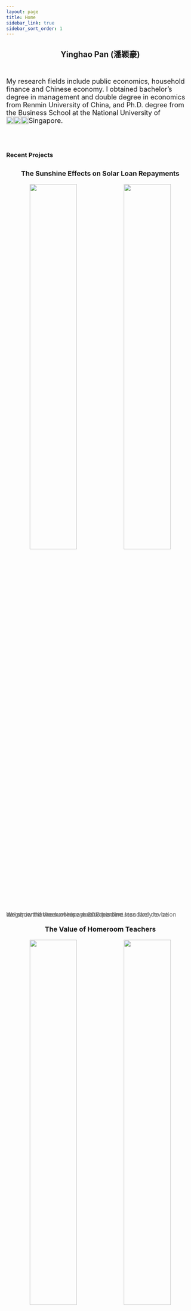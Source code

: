 ```yaml
---
layout: page
title: Home
sidebar_link: true
sidebar_sort_order: 1
---
```



## <center> Yinghao Pan (潘颖豪) </center>

<br>

<font size="4"> My research fields include public economics, household finance and Chinese economy. I obtained bachelor&rsquo;s degree in management and double degree in economics from Renmin University of China, and Ph.D. degree from the Business School at the National University of Singapore.
</font>
 <a href="https://scholar.google.com/citations?user=d8OG-4UAAAAJ&hl=en"><img alt="Scholar logo" src="https://user-images.githubusercontent.com/66117993/96351903-818a8b00-1084-11eb-96f6-3a931d66fff6.png" width="20" height="20" style='float: left'/><a href="https://papers.ssrn.com/sol3/cf_dev/AbsByAuth.cfm?per_id=2959716"><img alt="SSRN logo" src="https://user-images.githubusercontent.com/5304060/27064732-77176da8-4fbe-11e7-8c9b-02da0c6be16c.jpg" width="20" height="20" style='float: left'/></a> <a href="https://orcid.org/0000-0002-4363-9619"><img alt="ORCID logo" src="https://info.orcid.org/wp-content/uploads/2019/11/orcid_16x16.png" width="20" height="20" style='float: left'/></a>  

<br>

 


<br>


### Recent Projects


<h2 class="wsite-content-title" style="text-align:center;"><font  size="4">The Sunshine Effects on Solar Loan Repayments</font></h2>
<center class="half">
	 <a href="https://papers.ssrn.com/sol3/papers.cfm?abstract_id=3939686"><img src="/assets/2.png" style='float: left;width:50%'/></a> <a href="https://papers.ssrn.com/sol3/papers.cfm?abstract_id=3939686"><img src="/assets/1.png" style='float: left;width:50%'/></a>  
</center>
<font color="#707070" size="3" style="line-height:0;"> We show that borrowers are 20.8 percent less likely to be delinquent if the sunshine duration is one standard deviation longer in the week of repayment deadline.  </font>


<h2 class="wsite-content-title" style="text-align:center;"><font  size="4">The Value of Homeroom Teachers</font></h2>
<center class="half">
	 <a href="https://papers.ssrn.com/sol3/papers.cfm?abstract_id=3803728"><img src="/assets/3.png" style='float: left;width:50%'/></a> <a href="https://papers.ssrn.com/sol3/papers.cfm?abstract_id=3803728"><img src="/assets/4.png" style='float: left;width:50%'/></a>  
</center>
<font color="#707070"  size="3" style="line-height:0;"> Having a more experienced or female homeroom teacher(HRT) with additional classroom management duties significantly improves students' test scores and cognitive and noncognitive abilities.</font>


<h2 class="wsite-content-title" style="text-align:center;"><font  size="4">Permanent versus Transitory Income Increases</font></h2>
<center class="half">
	 <a href=""><img src="/assets/5.png" style='float: left;width:50%'/></a> <a href=""><img src="/assets/6.png" style='float: left;width:50%'/></a>  
</center>
<font color="#707070"  size="3" style="line-height:0;"> Exploring the prefectural policies that permanently and temporarily increase pension income in urban China, the event study yields an estimate of marginal propensity to consume (MPC) being 0.64 to 0.78 for permanent income but 0.05 to 0.12 for transitory income.</font>

